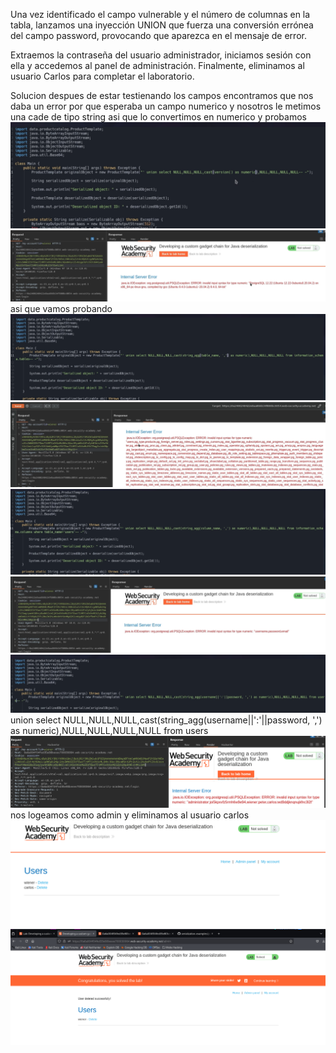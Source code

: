 Una vez identificado el campo vulnerable y el número de columnas en la tabla, lanzamos una inyección UNION que fuerza una conversión errónea del campo password, provocando que aparezca en el mensaje de error.

Extraemos la contraseña del usuario administrador, iniciamos sesión con ella y accedemos al panel de administración. Finalmente, eliminamos al usuario Carlos para completar el laboratorio.

Solucion
despues de estar testienando los campos encontramos que nos daba un error por que esperaba un campo numerico y nosotros le metimos una cade de tipo string asi que lo convertimos en numerico y probamos
![Pasted_image_20250827011623.png](/Imagenes/Pasted_image_20250827011623.png)
![Pasted_image_20250827011656.png](/Imagenes/Pasted_image_20250827011656.png)
asi que vamos probando
![Pasted_image_20250827011855.png](/Imagenes/Pasted_image_20250827011855.png)
![Pasted_image_20250827011913.png](/Imagenes/Pasted_image_20250827011913.png)
![Pasted_image_20250827011953.png](/Imagenes/Pasted_image_20250827011953.png)
![Pasted_image_20250827012017.png](/Imagenes/Pasted_image_20250827012017.png)
![Pasted_image_20250827012135.png](/Imagenes/Pasted_image_20250827012135.png)
union select NULL,NULL,NULL,cast(string_agg(username||':'||password, ',') as numeric),NULL,NULL,NULL,NULL from users
![Pasted_image_20250827012510.png](/Imagenes/Pasted_image_20250827012510.png)
nos logeamos como admin y eliminamos al usuario carlos
![Pasted_image_20250827012623.png](/Imagenes/Pasted_image_20250827012623.png)
![Pasted_image_20250827012644.png](/Imagenes/Pasted_image_20250827012644.png)
